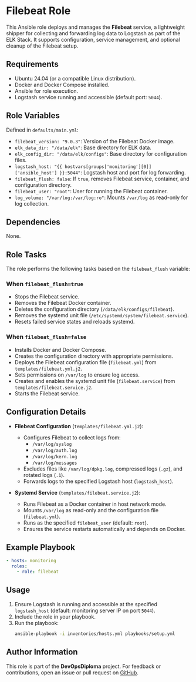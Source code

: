 # Filebeat Role

This Ansible role deploys and manages the **Filebeat** service, a lightweight shipper for collecting and forwarding log data to Logstash as part of the ELK Stack. It supports configuration, service management, and optional cleanup of the Filebeat setup.

## Requirements

- Ubuntu 24.04 (or a compatible Linux distribution).
- Docker and Docker Compose installed.
- Ansible for role execution.
- Logstash service running and accessible (default port: `5044`).

## Role Variables

Defined in `defaults/main.yml`:

- `filebeat_version: "9.0.3"`: Version of the Filebeat Docker image.
- `elk_data_dir: "/data/elk"`: Base directory for ELK data.
- `elk_config_dir: "/data/elk/configs"`: Base directory for configuration files.
- `logstash_host: "{{ hostvars[groups['monitoring'][0]]['ansible_host'] }}:5044"`: Logstash host and port for log forwarding.
- `filebeat_flush: false`: If `true`, removes Filebeat service, container, and configuration directory.
- `filebeat_user: "root"`: User for running the Filebeat container.
- `log_volume: "/var/log:/var/log:ro"`: Mounts `/var/log` as read-only for log collection.

## Dependencies

None.

## Role Tasks

The role performs the following tasks based on the `filebeat_flush` variable:

### When `filebeat_flush=true`
- Stops the Filebeat service.
- Removes the Filebeat Docker container.
- Deletes the configuration directory (`/data/elk/configs/filebeat`).
- Removes the systemd unit file (`/etc/systemd/system/filebeat.service`).
- Resets failed service states and reloads systemd.

### When `filebeat_flush=false`
- Installs Docker and Docker Compose.
- Creates the configuration directory with appropriate permissions.
- Deploys the Filebeat configuration file (`filebeat.yml`) from `templates/filebeat.yml.j2`.
- Sets permissions on `/var/log` to ensure log access.
- Creates and enables the systemd unit file (`filebeat.service`) from `templates/filebeat.service.j2`.
- Starts the Filebeat service.

## Configuration Details

- **Filebeat Configuration** (`templates/filebeat.yml.j2`):
  - Configures Filebeat to collect logs from:
    - `/var/log/syslog`
    - `/var/log/auth.log`
    - `/var/log/kern.log`
    - `/var/log/messages`
  - Excludes files like `/var/log/dpkg.log`, compressed logs (`.gz`), and rotated logs (`.1`).
  - Forwards logs to the specified Logstash host (`logstash_host`).

- **Systemd Service** (`templates/filebeat.service.j2`):
  - Runs Filebeat as a Docker container in host network mode.
  - Mounts `/var/log` as read-only and the configuration file (`filebeat.yml`).
  - Runs as the specified `filebeat_user` (default: `root`).
  - Ensures the service restarts automatically and depends on Docker.

## Example Playbook

```yaml
- hosts: monitoring
  roles:
    - role: filebeat
```

## Usage

1. Ensure Logstash is running and accessible at the specified `logstash_host` (default: monitoring server IP on port `5044`).
2. Include the role in your playbook.
3. Run the playbook:
   ```bash
   ansible-playbook -i inventories/hosts.yml playbooks/setup.yml
   ```

## Author Information

This role is part of the **DevOpsDiploma** project. For feedback or contributions, open an issue or pull request on [GitHub](https://github.com/mmoonly/DevOpsDiploma).
